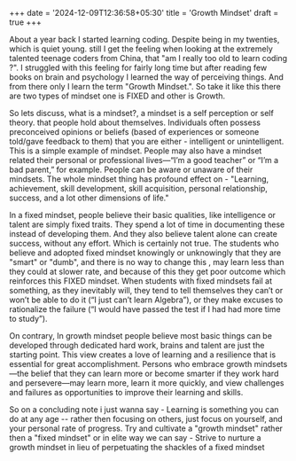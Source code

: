 +++
date = '2024-12-09T12:36:58+05:30'
title = 'Growth Mindset'
draft = true
+++

About a year back I started learning coding. Despite being in my twenties, which is quiet young. still I get the feeling when looking at the extremely talented teenage coders from China, that "am I really too old to learn coding ?". I struggled with this feeling for fairly long time but after reading few books on brain and psychology I learned the way of perceiving things. And from there only I learn the term "Growth Mindset.". So take it like this there are two types of mindset one is FIXED and other is Growth. 

So lets discuss, what is a mindset?, a mindset is a self perception or self theory. that people hold about themselves. Individuals often possess preconceived opinions or beliefs (based of experiences or someone told/gave feedback to them) that you are either - intelligent or unintelligent. This is a simple example of mindset. People may also have a mindset related their personal or professional lives—“I’m a good teacher” or “I’m a bad parent,” for example. People can be aware or unaware of their mindsets. The whole mindset thing has profound effect on - "Learning, achievement, skill development, skill acquisition, personal relationship, success, and a lot other dimensions of life."

In a fixed mindset, people believe their basic qualities, like intelligence or talent are simply fixed traits. They spend a lot of time in documenting these instead of developing them. And they also believe talent alone can create success, without any effort. Which is certainly not true. The students who believe and adopted fixed mindset knowingly or unknowingly that they are "smart" or "dumb", and there is no way to change this , may learn less than they could at slower rate, and because of this they get poor outcome which reinforces this FIXED mindset. When students with fixed mindsets fail at something, as they inevitably will, they tend to tell themselves they can’t or won’t be able to do it (“I just can’t learn Algebra”), or they make excuses to rationalize the failure (“I would have passed the test if I had had more time to study”).

On contrary, In growth mindset people believe most basic things can be developed through dedicated hard work, brains and talent are just the starting point. This view creates a love of learning and a resilience that is essential for great accomplishment. Persons who embrace growth mindsets—the belief that they can learn more or become smarter if they work hard and persevere—may learn more, learn it more quickly, and view challenges and failures as opportunities to improve their learning and skills.

So on a concluding note i just wanna say - Learning is something you can do at any age -- rather then focusing on others, just focus on yourself, and your personal rate of progress. Try and cultivate a "growth mindset" rather then a "fixed mindset" or in elite way we can say - Strive to nurture a growth mindset in lieu of perpetuating the shackles of a fixed mindset